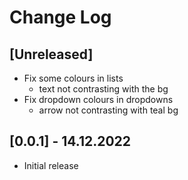 # Change Log

## [Unreleased]

- Fix some colours in lists
  - text not contrasting with the bg
- Fix dropdown colours in dropdowns
  - arrow not contrasting with teal bg

## [0.0.1] - 14.12.2022

* Initial release
